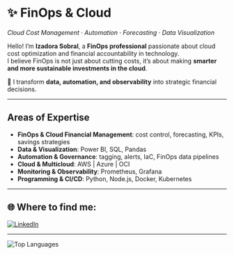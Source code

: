 # ✨ FinOps & Cloud  
*Cloud Cost Management · Automation · Forecasting · Data Visualization*  

Hello! I’m **Izadora Sobral**, a **FinOps professional** passionate about cloud cost optimization and financial accountability in technology.  
I believe FinOps is not just about cutting costs, it’s about making **smarter and more sustainable investments in the cloud**.  

🔹 I transform **data, automation, and observability** into strategic financial decisions.  

---

##  Areas of Expertise  
- **FinOps & Cloud Financial Management**: cost control, forecasting, KPIs, savings strategies  
- **Data & Visualization**: Power BI, SQL, Pandas  
- **Automation & Governance**: tagging, alerts, IaC, FinOps data pipelines  
- **Cloud & Multicloud**: AWS | Azure | OCI  
- **Monitoring & Observability**: Prometheus, Grafana  
- **Programming & CI/CD**: Python, Node.js, Docker, Kubernetes 

---

## 🌐 Where to find me:  
[![LinkedIn](https://img.shields.io/badge/LinkedIn-0077B5?style=for-the-badge&logo=linkedin&logoColor=white)](https://www.linkedin.com/in/izadora-sobral/)  

---


![Top Languages](https://github-readme-stats.vercel.app/api/top-langs/?username=izadorasobral&layout=compact&theme=dark)  
